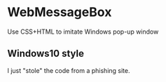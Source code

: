 # WebMessageBox
Use CSS+HTML to imitate Windows pop-up window

## Windows10 style
I just "stole" the code from a phishing site.
